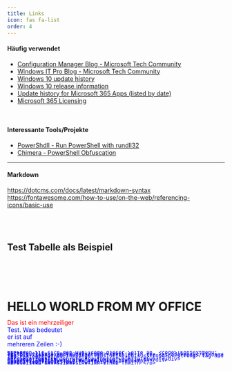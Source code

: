 ```yaml
---
title: Links
icon: fas fa-list
order: 4
---
```


#### Häufig verwendet
* <a href="https://techcommunity.microsoft.com/t5/configuration-manager-blog/bg-p/ConfigurationManagerBlog" target="_blank" rel="noopener noreferrer">Configuration Manager Blog - Microsoft Tech Community</a>
* <a href="https://techcommunity.microsoft.com/t5/windows-it-pro-blog/bg-p/Windows10Blog" target="_blank" rel="noopener noreferrer">Windows IT Pro Blog - Microsoft Tech Community</a>
* <a href="https://support.microsoft.com/en-us/topic/windows-10-update-history-7dd3071a-3906-fa2c-c342-f7f86728a6e3" target="_blank" rel="noopener noreferrer">Windows 10 update history</a>
* <a href="https://docs.microsoft.com/en-us/windows/release-health/release-information" target="_blank" rel="noopener noreferrer">Windows 10 release information</a>
* <a href="https://docs.microsoft.com/en-us/officeupdates/update-history-microsoft365-apps-by-date" target="_blank" rel="noopener noreferrer">Update history for Microsoft 365 Apps (listed by date)</a>
* <a href="https://m365maps.com/" target="_blank" rel="noopener noreferrer">Microsoft 365 Licensing</a>
<br>

#### Interessante Tools/Projekte
* <a href="https://github.com/p3nt4/PowerShdll" target="_blank" rel="noopener noreferrer">PowerShdll - Run PowerShell with rundll32</a>
* <a href="https://github.com/tokyoneon/Chimera" target="_blank" rel="noopener noreferrer">Chimera - PowerShell Obfuscation</a>

***



#### Markdown
<https://dotcms.com/docs/latest/markdown-syntax> \
<https://fontawesome.com/how-to-use/on-the-web/referencing-icons/basic-use>

<br>
<br>


## Test Tabelle als Beispiel
<!--
<style>
table, th, td {
  border: 1px solid black;
  border-collapse: collapse;
}
</style>

<body>

<h2>Collapsed Borders</h2>
<p>If you want the borders to collapse into one border, add the CSS border-collapse property.</p>

<table style="width:100%">
  <tr>
    <th>Firstname</th>
    <th>Lastname</th> 
    <th>Age</th>
  </tr>
  <tr>
    <td>Jill</td>
    <td>Smith</td>
    <td>50</td>
  </tr>
  <tr>
    <td>Eve</td>
    <td>Jackson</td>
    <td>94</td>
  </tr>
  <tr>
    <td>John</td>
    <td>Doe</td>
    <td>80</td>
  </tr>
</table>

</body>
-->


<br>
<br>
<br>

<style>

.shitit {
    font-size: 100%;
    line-height: 0.2;
    color: blue;
    
}

.box {
  transition: box-shadow .3s;
  width: 300px;
  height: 500px;
  margin-left: 300px;
  margin-top: 100px;
  border-radius:20px;
  background: grey;
  float: left;
  box-shadow: 0px 0px 5px 5px red;
  
}
.box:hover {
  box-shadow: 0px 0px 25px 15px green;
}
</style>
<body>
	<h1>HELLO WORLD FROM MY OFFICE</h1>
	<div class="shitit">
        <p style="color:red;">Das ist ein mehrzeiliger</p>
        <p style="all:unset;">Test. Was bedeutet</p>
        <p>er ist auf</p>
        <p>mehreren Zeilen :-)</p>
        
    </div>
	<p>Sehen Sie sich den Quellcode dieser Seite an. <code>(Kontextmenu: Seitenquelltext anzeigen)</code></p>
	<p>This is an example paragraph. Anything in the <strong>body</strong> tag will appear on the page, just like this <strong>p</strong> tag and its contents.</p>
	<hr>
    <div>Ein iwehfiwufeh wfeuh wifhwife wifh iwfhiwh f</div>
    <div>woeifwoiefh wiufhiw fiwuf hiwhf iwhfiw fh</div>
    <p>wefoijweofihjwe wiefow hfeiwhfiw hfeiu</p>
    <p>eoifjwoefjowiejfowijfowijfoiwj</p>
    <p>woeifjwo fw hf iwhf ihwfiwh ifhwi fhwifh </p>
	<div class="box"></div>

<br>
<br>
<br><br>
<br>
<br><br>
<br>
<br><br>
<br>
<br><br>
<br>
<br><br>
<br>
<br><br>
<br>
	
</body>


&nbsp; &nbsp;